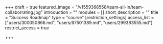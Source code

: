 +++
draft = true
featured_image = "/v1559368558/team-all-in/team-collaborrating.jpg"
introduction = ""
modules = []
short_description = ""
title = "Success Roadmap"
type = "course"
[restriction_settings]
access_list = ["users/300050866.md", "users/67501389.md", "users/299383555.md"]
restrict_access = true

+++
